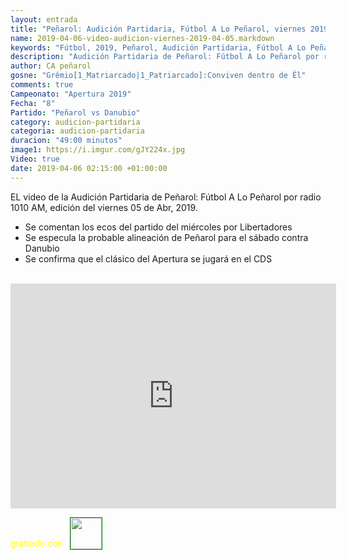 ```yaml
---
layout: entrada
title: "Peñarol: Audición Partidaria, Fútbol A Lo Peñarol, viernes 2019-04-05 por 1010 AM"
name: 2019-04-06-video-audicion-viernes-2019-04-05.markdown
keywords: "Fútbol, 2019, Peñarol, Audición Partidaria, Fútbol A Lo Peñarol, Video"
description: "Audición Partidaria de Peñarol: Fútbol A Lo Peñarol por radio 1010 AM, edición del viernes 05 de Abr 2019"
author: CA peñarol
gosne: "Grêmio[1_Matriarcado|1_Patriarcado]:Conviven dentro de Êl"
comments: true
Campeonato: "Apertura 2019"
Fecha: "8"
Partido: "Peñarol vs Danubio"
category: audicion-partidaria
categoria: audicion-partidaria
duracion: "49:00 minutos"
image1: https://i.imgur.com/gJY224x.jpg
Video: true
date: 2019-04-06 02:15:00 +01:00:00
---
```

<!---
Campeonato: <span>{{ page.Campeonato }}</span><br>
Fecha: <span>{{ page.Fecha }}</span><br>
Encuentro: <span>{{ page.Partido }}</span><br>-->

EL video de la Audición Partidaria de Peñarol: Fútbol A Lo Peñarol por radio 1010 AM, edición del viernes 05 de Abr, 2019.
 - Se comentan los ecos del partido del miércoles por Libertadores
 - Se especula la probable alineación de Peñarol para el sábado contra Danubio
 - Se confirma que el clásico del Apertura se jugará en el CDS

<br>

<iframe width="521" height="360" src="https://www.youtube.com/embed/rethDf0HNeA" frameborder="0" allow="accelerometer; autoplay; encrypted-media; gyroscope; picture-in-picture" allowfullscreen></iframe>

<span style="color:yellow;">grabado con</span> <a href="http://ffmpeg.org"><img src="{{ site.url }}/images/ffmpeg.png" width="50px" style="border:1px solid green;vertical-align: sub;margin-left:7px;"></a>
